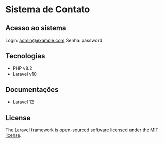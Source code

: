 

# Sistema de Contato


## Acesso ao sistema

Login: admin@example.com
Senha: password



## Tecnologias

- PHP v8.2
- Laravel v10

## Documentações

- [Laravel 12](https://laravel.com/docs/12.x/releases "Laravel documentation")


## License

The Laravel framework is open-sourced software licensed under the [MIT license](https://opensource.org/licenses/MIT).
